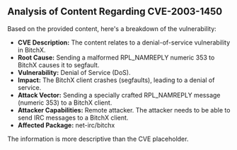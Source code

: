 ## Analysis of Content Regarding CVE-2003-1450

Based on the provided content, here's a breakdown of the vulnerability:

*   **CVE Description:** The content relates to a denial-of-service vulnerability in BitchX.
*   **Root Cause:** Sending a malformed RPL\_NAMREPLY numeric 353 to BitchX causes it to segfault.
*   **Vulnerability:** Denial of Service (DoS).
*   **Impact:** The BitchX client crashes (segfaults), leading to a denial of service.
*   **Attack Vector:** Sending a specially crafted RPL\_NAMREPLY message (numeric 353) to a BitchX client.
*   **Attacker Capabilities:** Remote attacker. The attacker needs to be able to send IRC messages to a BitchX client.
*   **Affected Package:** net-irc/bitchx

The information is more descriptive than the CVE placeholder.